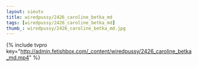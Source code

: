 ```yaml
--- 
layout: sieutv
title: wiredpussy/2426_caroline_betka_md
tags: [wiredpussy/2426_caroline_betka_md]
thumb_: wiredpussy/2426_caroline_betka_md.jpg
---
```

{% include tvpro key="http://admin.fetishbox.com/_content/wiredpussy/2426_caroline_betka_md.mp4" %} 
